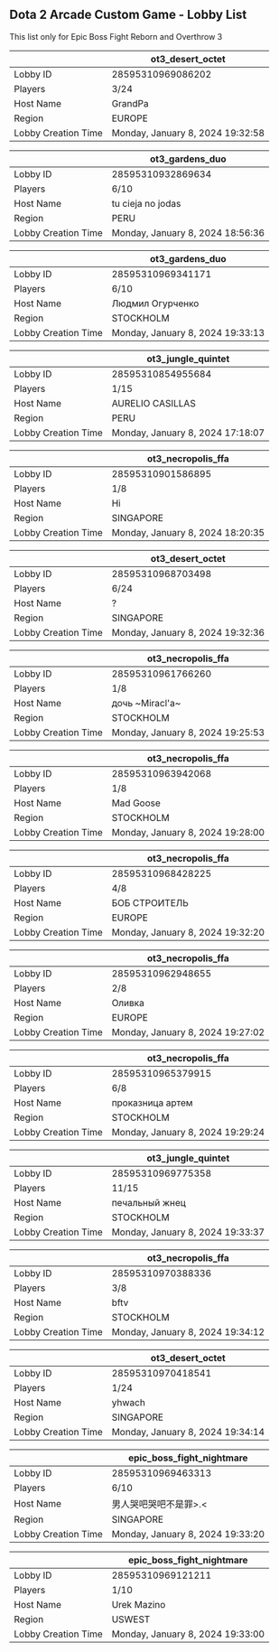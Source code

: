 ## Dota 2 Arcade Custom Game - Lobby List

This list only for Epic Boss Fight Reborn and Overthrow 3

|  | ot3_desert_octet |
| ------ | ------ |
| Lobby ID | 28595310969086202 |
| Players | 3/24 |
| Host Name | GrandPa |
| Region | EUROPE |
| Lobby Creation Time | Monday, January 8, 2024 19:32:58 |


|  | ot3_gardens_duo |
| ------ | ------ |
| Lobby ID | 28595310932869634 |
| Players | 6/10 |
| Host Name | tu cieja no jodas |
| Region | PERU |
| Lobby Creation Time | Monday, January 8, 2024 18:56:36 |


|  | ot3_gardens_duo |
| ------ | ------ |
| Lobby ID | 28595310969341171 |
| Players | 6/10 |
| Host Name | Людмил Огурченко |
| Region | STOCKHOLM |
| Lobby Creation Time | Monday, January 8, 2024 19:33:13 |


|  | ot3_jungle_quintet |
| ------ | ------ |
| Lobby ID | 28595310854955684 |
| Players | 1/15 |
| Host Name | AURELIO CASILLAS |
| Region | PERU |
| Lobby Creation Time | Monday, January 8, 2024 17:18:07 |


|  | ot3_necropolis_ffa |
| ------ | ------ |
| Lobby ID | 28595310901586895 |
| Players | 1/8 |
| Host Name | Hi |
| Region | SINGAPORE |
| Lobby Creation Time | Monday, January 8, 2024 18:20:35 |


|  | ot3_desert_octet |
| ------ | ------ |
| Lobby ID | 28595310968703498 |
| Players | 6/24 |
| Host Name | ? |
| Region | SINGAPORE |
| Lobby Creation Time | Monday, January 8, 2024 19:32:36 |


|  | ot3_necropolis_ffa |
| ------ | ------ |
| Lobby ID | 28595310961766260 |
| Players | 1/8 |
| Host Name | дочь ~Miracl'а~ |
| Region | STOCKHOLM |
| Lobby Creation Time | Monday, January 8, 2024 19:25:53 |


|  | ot3_necropolis_ffa |
| ------ | ------ |
| Lobby ID | 28595310963942068 |
| Players | 1/8 |
| Host Name | Mad Goose |
| Region | STOCKHOLM |
| Lobby Creation Time | Monday, January 8, 2024 19:28:00 |


|  | ot3_necropolis_ffa |
| ------ | ------ |
| Lobby ID | 28595310968428225 |
| Players | 4/8 |
| Host Name | БОБ СТРОИТЕЛЬ |
| Region | EUROPE |
| Lobby Creation Time | Monday, January 8, 2024 19:32:20 |


|  | ot3_necropolis_ffa |
| ------ | ------ |
| Lobby ID | 28595310962948655 |
| Players | 2/8 |
| Host Name | Оливка |
| Region | EUROPE |
| Lobby Creation Time | Monday, January 8, 2024 19:27:02 |


|  | ot3_necropolis_ffa |
| ------ | ------ |
| Lobby ID | 28595310965379915 |
| Players | 6/8 |
| Host Name | проказница артем |
| Region | STOCKHOLM |
| Lobby Creation Time | Monday, January 8, 2024 19:29:24 |


|  | ot3_jungle_quintet |
| ------ | ------ |
| Lobby ID | 28595310969775358 |
| Players | 11/15 |
| Host Name | печальный жнец |
| Region | STOCKHOLM |
| Lobby Creation Time | Monday, January 8, 2024 19:33:37 |


|  | ot3_necropolis_ffa |
| ------ | ------ |
| Lobby ID | 28595310970388336 |
| Players | 3/8 |
| Host Name | bftv |
| Region | STOCKHOLM |
| Lobby Creation Time | Monday, January 8, 2024 19:34:12 |


|  | ot3_desert_octet |
| ------ | ------ |
| Lobby ID | 28595310970418541 |
| Players | 1/24 |
| Host Name | yhwach |
| Region | SINGAPORE |
| Lobby Creation Time | Monday, January 8, 2024 19:34:14 |


|  | epic_boss_fight_nightmare |
| ------ | ------ |
| Lobby ID | 28595310969463313 |
| Players | 6/10 |
| Host Name | 男人哭吧哭吧不是罪>.< |
| Region | SINGAPORE |
| Lobby Creation Time | Monday, January 8, 2024 19:33:20 |


|  | epic_boss_fight_nightmare |
| ------ | ------ |
| Lobby ID | 28595310969121211 |
| Players | 1/10 |
| Host Name | Urek Mazino |
| Region | USWEST |
| Lobby Creation Time | Monday, January 8, 2024 19:33:00 |


